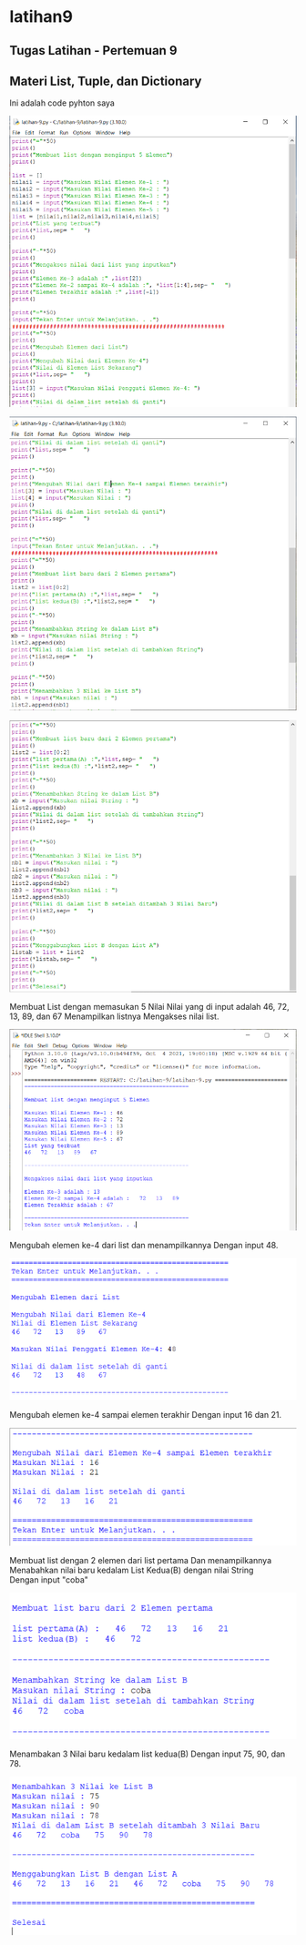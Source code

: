 # latihan9
## Tugas Latihan - Pertemuan 9
## Materi List, Tuple, dan Dictionary

Ini adalah code pyhton saya

![IMG 1](screenshott/1.png)

![IMG 2](screenshott/2.png)

![IMG 3](screenshott/3.png)

Membuat List dengan memasukan 5 Nilai
Nilai yang di input adalah 46, 72, 13, 89, dan 67
Menampilkan listnya
Mengakses nilai list.

![IMG 4](screenshott/4.png)

Mengubah elemen ke-4 dari list dan menampilkannya
Dengan input 48.

![IMG 5](screenshott/5.png)

Mengubah elemen ke-4 sampai elemen terakhir
Dengan input 16 dan 21.

![IMG 6](screenshott/6.png)

Membuat list dengan 2 elemen dari list pertama
Dan menampilkannya
Menabahkan nilai baru kedalam List Kedua(B) dengan nilai String\
Dengan input "coba"

![IMG 7](screenshott/7.png)

Menambakan 3 Nilai baru kedalam list kedua(B)
Dengan input 75, 90, dan 78.

![IMG 8](screenshott/8.png)